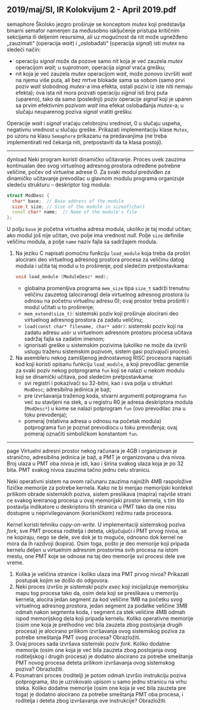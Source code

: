 2019/maj/SI, IR Kolokvijum 2 - April 2019.pdf
--------------------------------------------------------------------------------
semaphore
Školsko jezgro proširuje se konceptom *mutex* koji predstavlja binarni semafor namenjen za
međusobno isključenje pristupa kritičnim sekcijama ili deljenim resursima, ali uz mogućnost
da  nit  može  ugnežđeno  „zauzimati“  (operacija *wait*)  i  „oslobađati“  (operacija *signal*)  isti
*mutex* na sledeći način:

- operaciju *signal* može da pozove samo nit koja je već zauzela *mutex* operacijom *wait*;
u suprotnom, operacija *signal* vraća grešku;
- nit koja je već zauzela *mutex* operacijom *wait*, može ponovo izvršiti *wait* na njemu
više  puta,  ali  bez  mrtve  blokade  sama  sa  sobom  (samo  prvi  poziv *wait* slobodnog
*mutex*-a ima efekta, ostali pozivi iz iste niti nemaju efekta); ova ista nit mora pozvati
operaciju *signal* isti  broj  puta  (upareno),  tako  da  samo  (poslednji)  poziv  operacije
*signal* koji  je  uparen  sa  prvim  efektivnim  pozivom *wait* ima  efekat  oslobađanja
*mutex*-a; u slučaju neuparenog poziva *signal* vratiti grešku.

Operacije *wait* i *signal* vraćaju celobrojnu vrednost, 0 u slučaju uspeha, negativnu vrednost u
slučaju greške. Prikazati implementaciju klase
`Mutex`, po uzoru na klasu `Semaphore` prikazanu
na predavanjima (ne treba implementirati red čekanja niti, pretpostaviti da ta klasa postoji).

--------------------------------------------------------------------------------
dynload
Neki  program  koristi  dinamičko  učitavanje.  Proces  uvek  zauzima  kontinualan  deo  svog
virtuelnog  adresnog  prostora  određene  potrebne  veličine,  počev  od  virtuelne  adrese  0. Za
svaki  modul  predviđen  za  dinamičko  učitavanje  prevodilac  u  glavnom  modulu  programa
organizuje sledeću strukturu – deskriptor tog modula:
```cpp
struct ModDesc {
  char* base;  // Base address of the module
  size_t size; // Size of the module in sizeof(char)
  const char* name;  // Name of the module's file
};
```
U polju `base` je početna virtuelna adresa modula, ukoliko je taj modul učitan; ako modul još
nije učitan, ovo polje ima vrednost *null*. Polje `size` definiše veličinu modula, a polje `name`
naziv fajla sa sadržajem modula.

1. Na jeziku C napisati pomoćnu funkciju
`load_module` koja treba da proširi alocirani deo
virtuelnog  adresnog  prostora  procesa  za  veličinu  datog  modula  i  učita  taj  modul  u  to
proširenje, pod sledećim pretpostavkama:
   ```cpp
   void load_module (ModuleDesc* mod);
   ```
   - globalna  promenljiva  programa `mem_size` tipa `size_t` sadrži  trenutnu  veličinu zauzetog  (alociranog)  dela  virtuelnog  adresnog  prostora  (u  odnosu  na  početnu virtuelnu adresu 0); ovaj prostor treba proširiti i modul učitati u to proširenje;
   - `mem_extend(size_t)`:  sistemski  poziv  koji  proširuje  alocirani  deo  virtuelnog adresnog prostora za zadatu veličinu;
   - `load(const char* filename, char* addr)`: sistemski poziv koji na zadatu adresu `addr` u  virtuelnom  adresnom  prostoru  procesa  učitava  sadržaj  fajla  sa  zadatim imenom;
   - ignorisati greške u sistemskim pozivima (ukoliko ne može da izvrši uslugu traženu sistemskim pozivom, sistem gasi pozivajući proces).
2. Na asembleru nekog zamišljenog jednostavnog RISC procesora napisati kod koji koristi
opisanu funkciju
`load_module`, a koji prevodilac generiše za svaki poziv nekog potprograma
`fun` koji se nalazi u nekom modulu koji se dinamički učitava, pod sledećim pretpostavkama:
   - svi registri i pokazivači su 32-bitni, kao i sva polja u strukturi `ModDesc`; adresibilna jedinica je bajt;
   - pre izvršavanja traženog koda, stvarni argumenti potprograma `fun` već su stavljeni na
stek,  a  u  registru  R0  je  adresa  deskriptora  modula  (`ModDesc*`)  u  kome  se  nalazi
potprogram
`fun` (ovo prevodilac zna u toku prevođenja);
   - pomeraj (relativna adresa u odnosu na početak modula) potprograma
fun je poznat
prevodiocu u toku prevođenja; ovaj pomeraj označiti simboličkom konstantom `fun`.

--------------------------------------------------------------------------------
page
Virtuelni  adresni  prostor nekog  računara je 4GB  i  organizovan  je  stranično,  adresibilna
jedinica je bajt, a PMT je organizovana u dva nivoa. Broj ulaza u PMT oba nivoa je isti, kao i
širina svakog ulaza koja je po 32 bita. PMT svakog nivoa zauzima tačno jednu celu stranicu.

Neki    operativni sistem na ovom računaru zauzima najnižih 4MB raspoložive fizičke memorije
za  potrebe  kernela.  Kako  ne  bi  menjao  memorijski  kontekst  prilikom  obrade  sistemskih
poziva,  sistem  preslikava  (mapira)  najviše strani   ce svakog  kreiranog  procesa  u  ovaj
memorijski prostor kernela, s tim što postavlja indikatore u deskriptoru tih stranica u PMT
tako da one nisu dostupne u neprivilegovanom (korisničkom) režimu rada procesora.

Kernel  koristi  tehniku *copy-on-write*.  U  implementaciji  sistemskog  poziva *fork*,  sve  PMT
procesa roditelja i deteta, uključujući i PMT prvog nivoa, se ne kopiraju, nego se dele, sve dok
je to moguće, odnosno dok kernel ne mora da ih razdvoji (kopira). Osim toga, pošto je deo
memorije koji pripada kernelu deljen u virtuelnim adresnim prostorima svih procesa na istom
mestu, one PMT koje se odnose na taj deo memorije svi procesi dele sve vreme.

1. Kolika je veličina stranice i koliko ulaza ima PMT prvog nivoa? Prikazati postupak kojim se došlo do odgovora.
2. Neki  proces  izvršio  je  sistemski  poziv *exec* koji inicijalizuje memorijsku mapu tog
procesa tako da, osim dela koji se preslikava u memoriju kernela, alocira jedan segment za
kod veličine 1MB na početku svog virtuelnog adresnog prostora, jedan segment za podatke
veličine 3MB odmah nakon segmenta koda, i segment za stek veličine 4MB odmah ispod
memorijskog  dela  koji  pripada  kernelu.  Koliko  operativne  memorije  (osim  one  koja  je
prethodno već bila zauzeta zbog postojanja drugih procesa) je alocirano prilikom izvršavanja
ovog sistemskog poziva za potrebe smeštanja PMT ovog procesa? Obrazložiti.
3. Ovaj proces sada izvršava sistemski poziv *fork*. Koliko dodatne memorije (osim one
koja  je  već  bila  zauzeta  zbog  postojanja  ovog  roditeljskog  i  drugih  procesa)  je  dodatno
alocirano  za  potrebe  smeštanja  PMT  novog  procesa  deteta  prilikom  izvršavanja  ovog
sistemskog poziva? Obrazložiti.
4. Posmatrani proces (roditelj) je potom odmah izvršio instrukciju poziva potprograma,
što  je  uzrokovalo  upisom  u  samo  jednu  stranicu  na  vrhu  steka.  Koliko  dodatne  memorije
(osim one koja je već bila zauzeta pre toga) je dodatno alocirano za potrebe smeštanja PMT
oba procesa, i roditelja i deteta zbog izvršavanja ove instrukcije? Obrazložiti.
